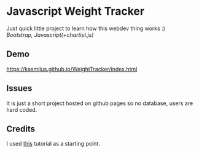 # Javascript Weight Tracker
Just quick little project to learn how this webdev thing works :)  
*Bootstrap, Javascript(+chartist.js)*

## Demo
https://kasmilus.github.io/WeightTracker/index.html

## Issues
It is just a short project hosted on github pages so no database, users are hard coded.

## Credits
I used [this](https://www.youtube.com/watch?v=NYq9J-Eur9U) tutorial as a starting point.
